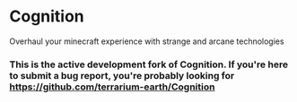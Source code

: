 # Cognition

Overhaul your minecraft experience with strange and arcane technologies

### This is the active development fork of Cognition. If you're here to submit a bug report, you're probably looking for https://github.com/terrarium-earth/Cognition

